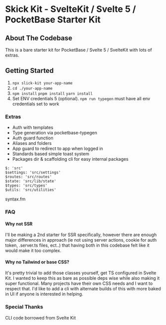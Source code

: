 # Skick Kit - SvelteKit / Svelte 5 / PocketBase Starter Kit

## About The Codebase

This is a bare starter kit for PocketBase / Svelte 5 / SvelteKit with lots of extras.

## Getting Started

1. `npx slick-kit your-app-name`
2. `cd ./your-app-name`
3. `npm install` `pnpm install` `yarn install`
4. Set ENV credentials
   5 (optional). `npm run typegen` must have all env credentials set to work

### Extras

- Auth with templates
- Type generation via pocketbase-typegen
- Auth guard function
- Aliases and folders
- App guard to redirect to app when logged in
- Standards based simple toast system
- Packages dir & scaffolding cli for easy internal packages

```
$: 'src'
$settings: 'src/settings'
$routes: 'src/routes'
$state: 'src/lib/state'
$types: 'src/types'
$utils: 'src/utilities'
```

syntax.fm

### FAQ

#### Why not SSR

I'll be making a 2nd starter for SSR specifically, however there are enough major differences in approach (ie not using server actions, cookie for auth token, .server.ts files, ect..) that having both in this codebase felt like it would make it too complex.

#### Why no Tailwind or base CSS?

It's pretty trivial to add those classes yourself, get TS configured in Svelte Kit. I wanted to keep this as bare as possible deps wise while also making it super functional. Many projects have their own CSS needs and I want to respect that. I'd like to add a cli with alternate builds of this with more baked in UI if anyone is interested in helping.

### Special Thanks

CLI code borrowed from Svelte Kit
